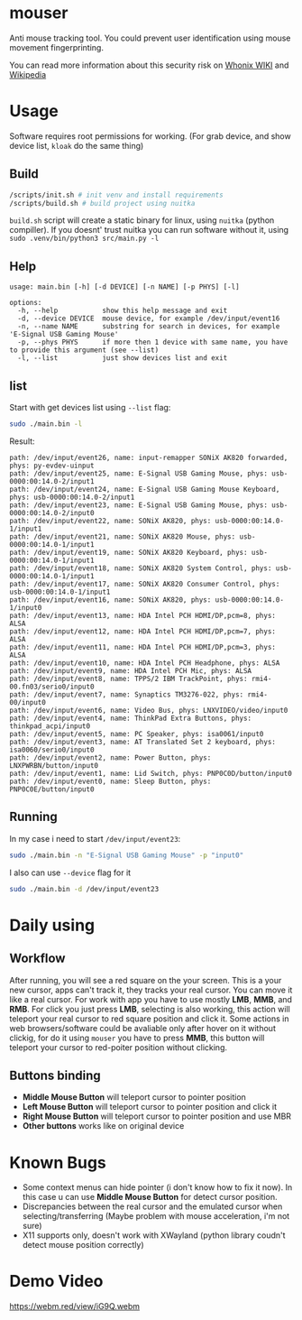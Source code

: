 # mouser
Anti mouse tracking tool. You could prevent user identification using mouse movement fingerprinting.

You can read more information about this security risk on [Whonix WIKI](https://www.whonix.org/wiki/Keystroke_Deanonymization#Mouse_Fingerprinting) and [Wikipedia](https://en.wikipedia.org/wiki/Mouse_tracking)

# Usage
Software requires root permissions for working. (For grab device, and show device list, `kloak` do the same thing)

## Build
```bash
/scripts/init.sh # init venv and install requirements
/scripts/build.sh # build project using nuitka
```
`build.sh` script will create a static binary for linux, using `nuitka` (python compiller). If you doesnt' trust nuitka you can run software without it, using `sudo .venv/bin/python3 src/main.py -l`

## Help
```
usage: main.bin [-h] [-d DEVICE] [-n NAME] [-p PHYS] [-l]

options:
  -h, --help           show this help message and exit
  -d, --device DEVICE  mouse device, for example /dev/input/event16
  -n, --name NAME      substring for search in devices, for example 'E-Signal USB Gaming Mouse'
  -p, --phys PHYS      if more then 1 device with same name, you have to provide this argument (see --list)
  -l, --list           just show devices list and exit
```

## list
Start with get devices list using `--list` flag:
```bash
sudo ./main.bin -l
```

Result:
```
path: /dev/input/event26, name: input-remapper SONiX AK820 forwarded, phys: py-evdev-uinput
path: /dev/input/event25, name: E-Signal USB Gaming Mouse, phys: usb-0000:00:14.0-2/input1
path: /dev/input/event24, name: E-Signal USB Gaming Mouse Keyboard, phys: usb-0000:00:14.0-2/input1
path: /dev/input/event23, name: E-Signal USB Gaming Mouse, phys: usb-0000:00:14.0-2/input0
path: /dev/input/event22, name: SONiX AK820, phys: usb-0000:00:14.0-1/input1
path: /dev/input/event21, name: SONiX AK820 Mouse, phys: usb-0000:00:14.0-1/input1
path: /dev/input/event19, name: SONiX AK820 Keyboard, phys: usb-0000:00:14.0-1/input1
path: /dev/input/event18, name: SONiX AK820 System Control, phys: usb-0000:00:14.0-1/input1
path: /dev/input/event17, name: SONiX AK820 Consumer Control, phys: usb-0000:00:14.0-1/input1
path: /dev/input/event16, name: SONiX AK820, phys: usb-0000:00:14.0-1/input0
path: /dev/input/event13, name: HDA Intel PCH HDMI/DP,pcm=8, phys: ALSA
path: /dev/input/event12, name: HDA Intel PCH HDMI/DP,pcm=7, phys: ALSA
path: /dev/input/event11, name: HDA Intel PCH HDMI/DP,pcm=3, phys: ALSA
path: /dev/input/event10, name: HDA Intel PCH Headphone, phys: ALSA
path: /dev/input/event9, name: HDA Intel PCH Mic, phys: ALSA
path: /dev/input/event8, name: TPPS/2 IBM TrackPoint, phys: rmi4-00.fn03/serio0/input0
path: /dev/input/event7, name: Synaptics TM3276-022, phys: rmi4-00/input0
path: /dev/input/event6, name: Video Bus, phys: LNXVIDEO/video/input0
path: /dev/input/event4, name: ThinkPad Extra Buttons, phys: thinkpad_acpi/input0
path: /dev/input/event5, name: PC Speaker, phys: isa0061/input0
path: /dev/input/event3, name: AT Translated Set 2 keyboard, phys: isa0060/serio0/input0
path: /dev/input/event2, name: Power Button, phys: LNXPWRBN/button/input0
path: /dev/input/event1, name: Lid Switch, phys: PNP0C0D/button/input0
path: /dev/input/event0, name: Sleep Button, phys: PNP0C0E/button/input0
```

## Running
In my case i need to start `/dev/input/event23`:
```bash
sudo ./main.bin -n "E-Signal USB Gaming Mouse" -p "input0"
```

I also can use `--device` flag for it
```bash
sudo ./main.bin -d /dev/input/event23
```

# Daily using
## Workflow
After running, you will see a red square on the your screen. This is a your new cursor, apps can't track it, they tracks your real cursor. You can move it like a real cursor. For work with app you have to use mostly **LMB**, **MMB**, and **RMB**. For click you just press **LMB**, selecting is also working, this action will teleport your real cursor to red square position and click it. Some actions in web browsers/software could be avaliable only after hover on it without clickig, for do it using `mouser` you have to press **MMB**, this button will teleport your cursor to red-poiter position without clicking.

## Buttons binding
- **Middle Mouse Button** will teleport cursor to pointer position
- **Left Mouse Button** will teleport cursor to pointer position and click it
- **Right Mouse Button** will teleport cursor to pointer position and use MBR
- **Other buttons** works like on original device

# Known Bugs
- Some context menus can hide pointer (i don't know how to fix it now). In this case u can use **Middle Mouse Button** for detect cursor position.
- Discrepancies between the real cursor and the emulated cursor when selecting/transferring (Maybe problem with mouse acceleration, i'm not sure)
- X11 supports only, doesn't work with XWayland (python library coudn't detect mouse position correctly)

# Demo Video
https://webm.red/view/iG9Q.webm
